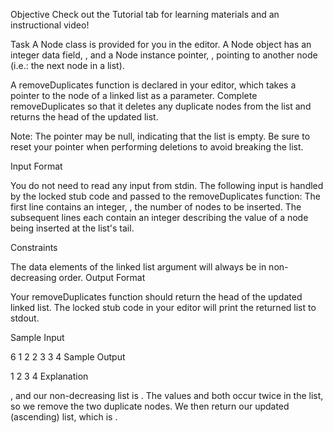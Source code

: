 Objective
Check out the Tutorial tab for learning materials and an instructional video!

Task
A Node class is provided for you in the editor. A Node object has an integer data field, , and a Node instance pointer, , pointing to another node (i.e.: the next node in a list).

A removeDuplicates function is declared in your editor, which takes a pointer to the node of a linked list as a parameter. Complete removeDuplicates so that it deletes any duplicate nodes from the list and returns the head of the updated list.

Note: The pointer may be null, indicating that the list is empty. Be sure to reset your pointer when performing deletions to avoid breaking the list.

Input Format

You do not need to read any input from stdin. The following input is handled by the locked stub code and passed to the removeDuplicates function:
The first line contains an integer, , the number of nodes to be inserted.
The subsequent lines each contain an integer describing the value of a node being inserted at the list's tail.

Constraints

The data elements of the linked list argument will always be in non-decreasing order.
Output Format

Your removeDuplicates function should return the head of the updated linked list. The locked stub code in your editor will print the returned list to stdout.

Sample Input

6
1
2
2
3
3
4
Sample Output

1 2 3 4
Explanation

, and our non-decreasing list is . The values and both occur twice in the list, so we remove the two duplicate nodes. We then return our updated (ascending) list, which is .
